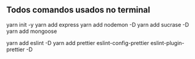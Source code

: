 ## Todos comandos usados no terminal
yarn init -y 
yarn add express
yarn add nodemon -D
yarn add sucrase -D
yarn add mongoose

yarn add eslint -D
yarn add prettier eslint-config-prettier eslint-plugin-prettier -D